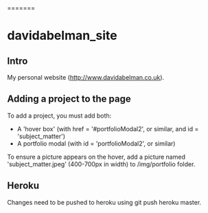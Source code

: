 =======
# davidabelman_site

Intro
-----
My personal website (http://www.davidabelman.co.uk).

Adding a project to the page
-----------------------------
To add a project, you must add both:

* A 'hover box' (with href = '#portfolioModal2', or similar, and id = 'subject_matter')
* A portfolio modal (with id = 'portfolioModal2', or similar)

To ensure a picture appears on the hover, add a picture named 'subject_matter.jpeg' (400-700px in width) to /img/portfolio folder.

Heroku
------
Changes need to be pushed to heroku using git push heroku master.
